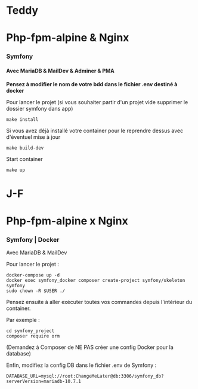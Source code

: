 # Teddy
# Php-fpm-alpine & Nginx
### Symfony
#### Avec MariaDB & MailDev & Adminer & PMA

**Pensez à modifier le nom de votre bdd dans le fichier .env destiné à docker**

Pour lancer le projet (si vous souhaiter partir d'un projet vide supprimer le dossier symfony dans app)

````shell
make install
````

Si vous avez déjà installé votre container  pour le reprendre dessus avec d'éventuel mise à jour  

````shell
make build-dev
````

Start container 
````shell
make up
````


# J-F
# Php-fpm-alpine x Nginx
### Symfony | Docker

Avec MariaDB & MailDev

Pour lancer le projet :
````shell
docker-compose up -d
docker exec symfony_docker composer create-project symfony/skeleton symfony
sudo chown -R $USER ./
````

Pensez ensuite à aller exécuter toutes vos commandes depuis l'intérieur du container.

Par exemple :
````shell
cd symfony_project
composer require orm
````
(Demandez à Composer de NE PAS créer une config Docker pour la database)

Enfin, modifiez la config DB dans le fichier .env de Symfony :
````shell
DATABASE_URL=mysql://root:ChangeMeLater@db:3306/symfony_db?serverVersion=mariadb-10.7.1
````
